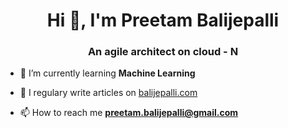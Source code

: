 <h1 align="center">Hi 👋, I'm Preetam Balijepalli</h1>
<h3 align="center">An agile architect on cloud - N</h3>

- 🌱 I’m currently learning **Machine Learning**

- 📝 I regulary write articles on [balijepalli.com](balijepalli.com)

- 📫 How to reach me **preetam.balijepalli@gmail.com**
